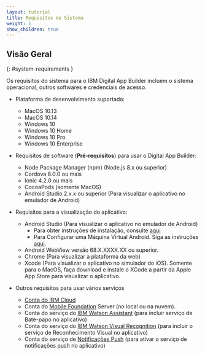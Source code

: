 ```yaml
---
layout: tutorial
title: Requisitos de Sistema
weight: 1
show_children: true
---
```

<!-- NLS_CHARSET=UTF-8 -->
## Visão Geral
{: #system-requirements }

Os requisitos do sistema para o IBM Digital App Builder incluem o sistema operacional, outros softwares e credenciais de acesso.

* Plataforma de desenvolvimento suportada: 

    * MacOS 10.13
    * MacOS 10.14
    * Windows 10
    * Windows 10 Home
    * Windows 10 Pro
    * Windows 10 Enterprise

* Requisitos de software (**Pré-requisitos**) para usar o Digital App Builder:

    * Node Package Manager (npm) (Node.js 8.x ou superior)
    * Cordova 8.0.0 ou mais
    * Ionic 4.2.0 ou mais
    * CocoaPods (somente MacOS)
    * Android Studio 2.x.x ou superior (Para visualizar o aplicativo no emulador de Android)

* Requisitos para a visualização do aplicativo:

    * Android Studio (Para visualizar o aplicativo no emulador de Android)
        * Para obter instruções de instalação, consulte [aqui](https://developer.android.com/studio/)
        * Para Configurar uma Máquina Virtual Android. Siga as instruções [aqui](https://developer.android.com/studio/releases/emulator).
    * Android WebView versão 68.X.XXXX.XX ou superior.
    * Chrome (Para visualizar a plataforma da web)
    * Xcode (Para visualizar o aplicativo no simulador do iOS). Somente para o MacOS, faça download e instale o XCode a partir da Apple App Store para visualizar o aplicativo.

* Outros requisitos para usar vários serviços

    * [Conta do IBM Cloud](https://cloud.ibm.com/registration)
    * Conta do [Mobile Foundation](https://cloud.ibm.com/catalog/services/mobile-foundation) Server (no local ou na nuvem).
    * Conta do serviço do [IBM Watson Assistant](https://cloud.ibm.com/catalog/services/watson-assistant) (para incluir serviço de Bate-papo no aplicativo)
    * Conta do serviço do [IBM Watson Visual Recognition](https://cloud.ibm.com/developer/watson/starter-kits/watson-visual-recognition-basic) (para incluir o serviço de Reconhecimento Visual no aplicativo)
    * Conta do serviço de [Notificações Push](https://cloud.ibm.com/catalog/services/push-notifications) (para ativar o serviço de notificações push no aplicativo)

